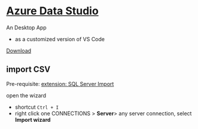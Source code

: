 # [Azure Data Studio](https://learn.microsoft.com/en-us/azure-data-studio/)
An Desktop App
- as a customized version of VS Code

[Download](https://learn.microsoft.com/en-us/azure-data-studio/download-azure-data-studio)

## import CSV
Pre-requisite: [extension: SQL Server Import](https://learn.microsoft.com/en-us/azure-data-studio/extensions/sql-server-import-extension)

open the wizard
- shortcut `Ctrl + I`
- right click one CONNECTIONS > **Server**> any server connection, select **Import wizard**
